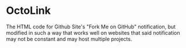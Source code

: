 # OctoLink
The HTML code for Github Site's "Fork Me on GitHub" notification, but modified in such a way that works well on websites that said notification may not be constant and may host multiple projects.
